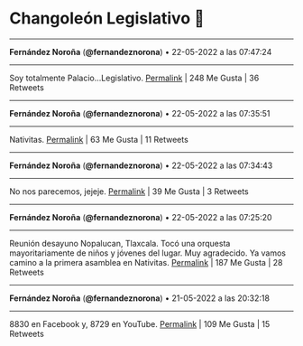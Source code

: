 # Changoleón Legislativo 🙈
*****
**Fernández Noroña** (**@fernandeznorona**) • 22-05-2022 a las 07:47:24
*****
Soy totalmente Palacio…Legislativo.
[Permalink](https://twitter.com/fernandeznorona/status/1528402153475297282) | 248 Me Gusta | 36 Retweets
*****
**Fernández Noroña** (**@fernandeznorona**) • 22-05-2022 a las 07:35:51
*****
Nativitas.
[Permalink](https://twitter.com/fernandeznorona/status/1528399245497221120) | 63 Me Gusta | 11 Retweets
*****
**Fernández Noroña** (**@fernandeznorona**) • 22-05-2022 a las 07:34:43
*****
No nos parecemos, jejeje.
[Permalink](https://twitter.com/fernandeznorona/status/1528398960464842752) | 39 Me Gusta | 3 Retweets
*****
**Fernández Noroña** (**@fernandeznorona**) • 22-05-2022 a las 07:25:20
*****
Reunión desayuno Nopalucan, Tlaxcala. Tocó una orquesta mayoritariamente de niños y jóvenes del lugar. Muy agradecido. Ya vamos camino a la primera asamblea en Nativitas.
[Permalink](https://twitter.com/fernandeznorona/status/1528396601013719044) | 187 Me Gusta | 28 Retweets
*****
**Fernández Noroña** (**@fernandeznorona**) • 21-05-2022 a las 20:32:18
*****
8830 en Facebook y, 8729 en YouTube.
[Permalink](https://twitter.com/fernandeznorona/status/1528232258049560577) | 109 Me Gusta | 15 Retweets